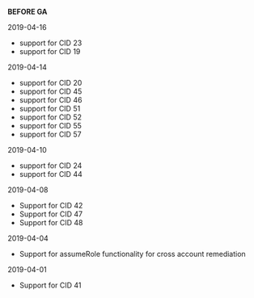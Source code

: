 **BEFORE GA**

2019-04-16
* support for CID 23
* support for CID 19

2019-04-14
* support for CID 20
* support for CID 45
* support for CID 46
* support for CID 51
* support for CID 52
* support for CID 55
* support for CID 57

2019-04-10
* support for CID 24
* support for CID 44

2019-04-08
* Support for CID 42
* Support for CID 47
* Support for CID 48

2019-04-04
* Support for assumeRole functionality for cross account remediation

2019-04-01
* Support for CID 41
